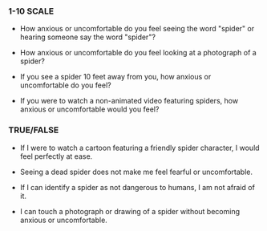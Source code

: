 ### 1-10 SCALE
* How anxious or uncomfortable do you feel seeing the word "spider" or hearing someone say the word "spider"?

* How anxious or uncomfortable do you feel looking at a photograph of a spider?

* If you see a spider 10 feet away from you, how anxious or uncomfortable do you feel?

* If you were to watch a non-animated video featuring spiders, how anxious or uncomfortable would you feel?


### TRUE/FALSE
* If I were to watch a cartoon featuring a friendly spider character, I would feel perfectly at ease.

* Seeing a dead spider does not make me feel fearful or uncomfortable.

* If I can identify a spider as not dangerous to humans, I am not afraid of it.

* I can touch a photograph or drawing of a spider without becoming anxious or uncomfortable.
